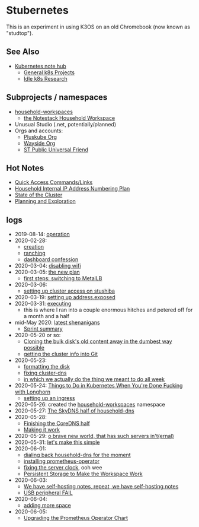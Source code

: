 # Stubernetes

This is an experiment in using K3OS on an old Chromebook (now known as "studtop").

## See Also

- [Kubernetes note hub](f7ab56ca-06db-4c96-808f-4d0b0ee47819.md)
  - [General k8s Projects](950653f7-1ddf-4a58-a8bd-e3d2df544bb4.md)
  - [Idle k8s Research](fe193832-2ffa-4cd4-a458-ec2c73cbe9b3.md)

## Subprojects / namespaces

- [household-workspaces](98583255-8ee5-4d4d-aade-92dbdde01f63.md)
  - [the Notestack Household Workspace](67826054-ed26-41e6-80c9-5d677e6a8cba.md)
- Unusual Studio (.net, potentially/planned)
- Orgs and accounts:
  - [Pluskube Org](5a693b09-a5ea-4305-a375-2aaff05f1048.md)
  - [Wayside Org](3d49b071-e0f1-4c21-99f0-c8be7b2361dc.md)
  - [ST Public Universal Friend](1b61dbdc-5013-4ca8-825e-6d49db1eca61.md)

## Hot Notes

- [Quick Access Commands/Links](8b628486-97a4-4439-a7ab-8cde0c7b6b59.md)
- [Household Internal IP Address Numbering Plan](13a3f35d-bc38-4427-85e7-30ce8352e1d7.md)
- [State of the Cluster](a4389025-9425-4fe1-ab3b-8d086bce6a13.md)
- [Planning and Exploration](9ac503ed-a6d8-4fc3-996b-d1e94d18e139.md)

## logs

- 2019-08-14: [operation](7c4b615a-033c-4230-97f7-0e91139b5c9a.md)
- 2020-02-28:
  - [creation](c83c7062-d45b-411b-9420-0db45f85be2b.md)
  - [ranching](8feab719-bfad-45ac-938e-3ccb9f8c9e72.md)
  - [dashboard confession](45fb7e26-f342-4cd3-814c-5e9ac43af602.md)
- 2020-03-04: [disabling wifi](8e14bac7-619e-42a3-9730-8355005383c5.md)
- 2020-03-05: [the new plan](aea5717c-3578-4b53-a070-7677e36b1d04.md)
  - [first steps: switching to MetalLB](27f5f508-d869-4292-9036-30fc0ccaf014.md)
- 2020-03-06:
  - [setting up cluster access on stushiba](b9a55188-647f-4cd0-ab69-6df7e25ccb24.md)
- 2020-03-19: [setting up address.exposed](07e52fe5-91ae-4f98-a565-dcf10e3232c2.md)
- 2020-03-31: [executing](515478b1-74db-434c-9949-1053d46aa653.md)
  - this is where I ran into a couple enormous hitches and petered off for a month and a half
- mid-May 2020: [latest shenanigans](de490ea9-f480-4e03-a671-0d1173753c53.md)
  - [Sprint summary](40c69f2f-1c10-4ae6-a40b-cdd74c8e26bf.md)
- 2020-05-20 or so:
  - [Cloning the bulk disk's old content away in the dumbest way possible](50db1a39-be99-42ff-ab74-ab0661d0ca2d.md)
  - [getting the cluster info into Git](a66292a0-b50c-42ac-971b-5cc23cf6e91a.md)
- 2020-05-23:
  - [formatting the disk](d5d05f3d-21b7-4445-ac6b-8d0e3f483f37.md)
  - [fixing cluster-dns](38a68c9c-c6af-43a8-a24c-2d2300528464.md)
  - [in which we actually do the thing we meant to do all week](965ae40d-d67d-4adc-aef6-727290dc44c4.md)
- 2020-05-24: [Things to Do in Kubernetes When You're Done Fucking with Longhorn](3bfb1a24-ca82-41f0-a2b0-fa8a0ba7d8b8.md)
  - [setting up an ingress](3758cf1a-01a7-4529-8344-9f4e621eb8c7.md)
- 2020-05-26: created the [household-workspaces](98583255-8ee5-4d4d-aade-92dbdde01f63.md) namespace
- 2020-05-27: [The SkyDNS half of household-dns](598de530-7e33-44eb-83ce-e15edf3a5405.md)
- 2020-05-28:
  - [Finishing the CoreDNS half](84be6927-2ff2-461b-9078-86d31e9f3509.md)
  - [Making it work](219b93f6-2ec1-4c82-9d8b-e2919417cbb3.md)
- 2020-05-29: [o brave new world, that has such servers in't(ernal)](62dd6ff2-2f9b-410c-ab05-0c11abcca74b.md)
- 2020-05-31: [let's make this simple](fe1f8446-6298-42b3-a0ad-da51295a4ebe.md)
- 2020-06-01:
  - [dialing back household-dns for the moment](b732fb93-07d4-4ca1-a0e1-306e4ac98a35.md)
  - [installing prometheus-operator](45ec0eb8-05e7-474d-ad8e-3153c23b4daf.md)
  - [fixing the server clock](a55d7878-a29b-4cef-a151-4cfd765ebb88.md), ooh wee
  - [Persistent Storage to Make the Workspace Work](54250980-bf8c-43a7-a028-d838467bbb33.md)
- 2020-06-03:
  - [We have self-hosting notes, repeat, we have self-hosting notes](1558a75c-b543-452d-a119-d584595479ab.md)
  - [USB peripheral FAIL](86357bd3-3773-4f91-bc47-1aa9c04e5a16.md)
- 2020-06-04:
  - [adding more space](e592bf80-3dd2-4689-934f-2374a487308d.md)
- 2020-06-05:
  - [Upgrading the Prometheus Operator Chart](fd75a490-63d2-4736-a3e3-a6cad0634d5d.md)
